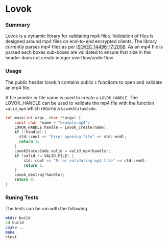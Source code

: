 # Lovok

### Summary
Lovok is a dynamic library for validating mp4 files. 
Validation of files is designed around mp4 files on end-to-end encrypted clients. 
The library currently parses mp4 files as per [ISO/IEC 14496-17:2006](https://www.iso.org/standard/39478.html). 
As an mp4 file is parsed each boxes sub-boxes are validated to ensure that size in the header does not create integer overflow/underflow.

### Usage
The public header lovok.h contains public `C` functions to open and validate an mp4 file. 

A file pointer or file name is used to create a `LOVOK_HANDLE`. 
The LOVOK_HANDLE can be used to validate the mp4 file with the function `valid_mp4` which returns a `LovokStatusCode`. 
```c
int main(int argc, char **argv) {
    const char *name = "example.mp4";
    LOVOK_HANDLE handle = Lovok_create(name);
    if (!handle) {
      std::cout << "Error opening file" << std::endl;
      return 1;
    }
    LovokStatusCode valid = valid_mp4(handle);
    if (valid != VALID_FILE) {
        std::cout << "Error validating mp4 file" << std::endl;
        return 1;
    }
    Lovok_destroy(handle);
    return 0;
}
```


### Runing Tests
The tests can be run with the following
```bash
mkdir build
cd build
cmake ..
make
ctest
```